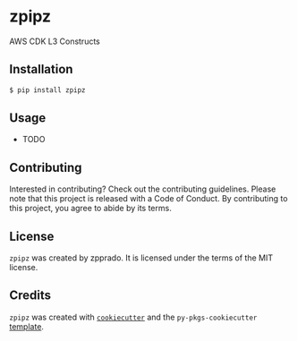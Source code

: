 # zpipz

AWS CDK L3 Constructs

## Installation

```bash
$ pip install zpipz
```

## Usage

- TODO

## Contributing

Interested in contributing? Check out the contributing guidelines. Please note that this project is released with a Code of Conduct. By contributing to this project, you agree to abide by its terms.

## License

`zpipz` was created by zpprado. It is licensed under the terms of the MIT license.

## Credits

`zpipz` was created with [`cookiecutter`](https://cookiecutter.readthedocs.io/en/latest/) and the `py-pkgs-cookiecutter` [template](https://github.com/py-pkgs/py-pkgs-cookiecutter).
